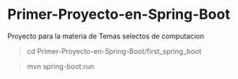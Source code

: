 # Primer-Proyecto-en-Spring-Boot


Proyecto para la materia de Temas selectos de computacion


> cd Primer-Proyecto-en-Spring-Boot/first_spring_boot

> mvn spring-boot:run

